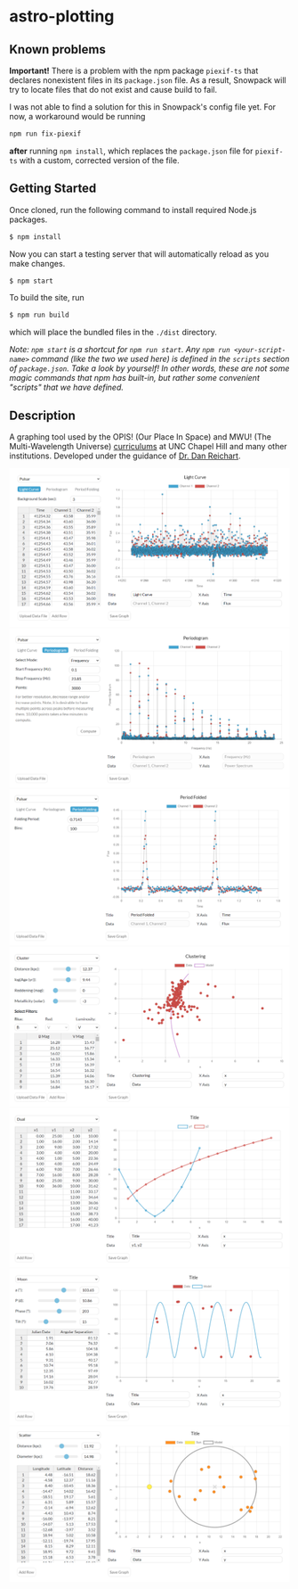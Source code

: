 # astro-plotting

## Known problems

**Important!** There is a problem with the npm package `piexif-ts` that declares nonexistent files in its `package.json` file. As a result, Snowpack will try to locate files that do not exist and cause build to fail.

I was not able to find a solution for this in Snowpack's config file yet. For now, a workaround would be running
```bash
npm run fix-piexif
```
**after** running `npm install`, which replaces the `package.json` file for `piexif-ts` with a custom, corrected version of the file.

## Getting Started
Once cloned, run the following command to install required Node.js packages.
```bash
$ npm install
```
Now you can start a testing server that will automatically reload as you make changes.
```bash
$ npm start
```
To build the site, run
```bash
$ npm run build
```
which will place the bundled files in the `./dist` directory.

*Note: `npm start` is a shortcut for `npm run start`. Any `npm run <your-script-name>` command (like the two we used here) is defined in the `scripts` section of `package.json`. Take a look by yourself! In other words, these are not some magic commands that npm has built-in, but rather some convenient "scripts" that we have defined.*

## Description
A graphing tool used by the OPIS! (Our Place In Space) and MWU! (The Multi-Wavelength Universe) [curriculums](https://www.danreichart.com/curricula) at UNC Chapel Hill and many other institutions. Developed under the guidance of [Dr. Dan Reichart](https://www.danreichart.com/news).

![Light Curve](./pics/light-curve.png)
![Periodogram](./pics/periodogram.png)
![Period Folding](./pics/period-folding.png)
![Clustering](./pics/clustering.png)
![Dual](./pics/dual.png)
![Moon](./pics/moon.png)
![Scatter](./pics/scatter.png)
